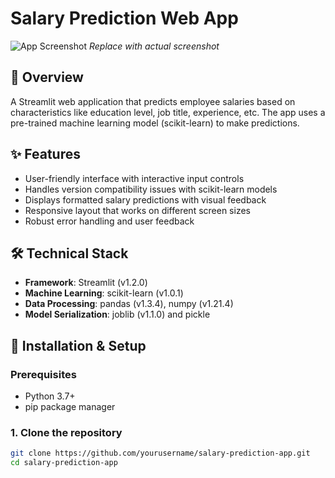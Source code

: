 # Salary Prediction Web App

![App Screenshot]((https://github.com/BADAM2001/salarypred_streamlit/blob/fc7dc65b8e56e17c6f2d7f9654eef35738055b23/Screenshot%20(255).png)) 
*Replace with actual screenshot*

## 📌 Overview
A Streamlit web application that predicts employee salaries based on characteristics like education level, job title, experience, etc. The app uses a pre-trained machine learning model (scikit-learn) to make predictions.

## ✨ Features
- User-friendly interface with interactive input controls
- Handles version compatibility issues with scikit-learn models
- Displays formatted salary predictions with visual feedback
- Responsive layout that works on different screen sizes
- Robust error handling and user feedback

## 🛠️ Technical Stack
- **Framework**: Streamlit (v1.2.0)
- **Machine Learning**: scikit-learn (v1.0.1)
- **Data Processing**: pandas (v1.3.4), numpy (v1.21.4)
- **Model Serialization**: joblib (v1.1.0) and pickle

## 🚀 Installation & Setup

### Prerequisites
- Python 3.7+
- pip package manager

### 1. Clone the repository
```bash
git clone https://github.com/yourusername/salary-prediction-app.git
cd salary-prediction-app
